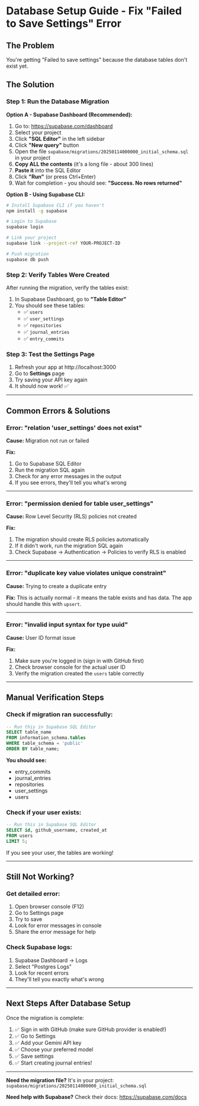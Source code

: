 # Database Setup Guide - Fix "Failed to Save Settings" Error

## The Problem
You're getting "Failed to save settings" because the database tables don't exist yet.

## The Solution

### Step 1: Run the Database Migration

**Option A - Supabase Dashboard (Recommended):**

1. Go to: https://supabase.com/dashboard
2. Select your project
3. Click **"SQL Editor"** in the left sidebar
4. Click **"New query"** button
5. Open the file `supabase/migrations/20250114000000_initial_schema.sql` in your project
6. **Copy ALL the contents** (it's a long file - about 300 lines)
7. **Paste it** into the SQL Editor
8. Click **"Run"** (or press Ctrl+Enter)
9. Wait for completion - you should see: **"Success. No rows returned"**

**Option B - Using Supabase CLI:**

```bash
# Install Supabase CLI if you haven't
npm install -g supabase

# Login to Supabase
supabase login

# Link your project
supabase link --project-ref YOUR-PROJECT-ID

# Push migration
supabase db push
```

### Step 2: Verify Tables Were Created

After running the migration, verify the tables exist:

1. In Supabase Dashboard, go to **"Table Editor"**
2. You should see these tables:
   - ✅ `users`
   - ✅ `user_settings`
   - ✅ `repositories`
   - ✅ `journal_entries`
   - ✅ `entry_commits`

### Step 3: Test the Settings Page

1. Refresh your app at http://localhost:3000
2. Go to **Settings** page
3. Try saving your API key again
4. It should now work! ✅

---

## Common Errors & Solutions

### Error: "relation 'user_settings' does not exist"
**Cause:** Migration not run or failed

**Fix:**
1. Go to Supabase SQL Editor
2. Run the migration SQL again
3. Check for any error messages in the output
4. If you see errors, they'll tell you what's wrong

---

### Error: "permission denied for table user_settings"
**Cause:** Row Level Security (RLS) policies not created

**Fix:**
1. The migration should create RLS policies automatically
2. If it didn't work, run the migration SQL again
3. Check Supabase → Authentication → Policies to verify RLS is enabled

---

### Error: "duplicate key value violates unique constraint"
**Cause:** Trying to create a duplicate entry

**Fix:**
This is actually normal - it means the table exists and has data. The app should handle this with `upsert`.

---

### Error: "invalid input syntax for type uuid"
**Cause:** User ID format issue

**Fix:**
1. Make sure you're logged in (sign in with GitHub first)
2. Check browser console for the actual user ID
3. Verify the migration created the `users` table correctly

---

## Manual Verification Steps

### Check if migration ran successfully:

```sql
-- Run this in Supabase SQL Editor
SELECT table_name 
FROM information_schema.tables 
WHERE table_schema = 'public' 
ORDER BY table_name;
```

**You should see:**
- entry_commits
- journal_entries
- repositories
- user_settings
- users

### Check if your user exists:

```sql
-- Run this in Supabase SQL Editor
SELECT id, github_username, created_at 
FROM users 
LIMIT 5;
```

If you see your user, the tables are working!

---

## Still Not Working?

### Get detailed error:

1. Open browser console (F12)
2. Go to Settings page
3. Try to save
4. Look for error messages in console
5. Share the error message for help

### Check Supabase logs:

1. Supabase Dashboard → Logs
2. Select "Postgres Logs"
3. Look for recent errors
4. They'll tell you exactly what's wrong

---

## Next Steps After Database Setup

Once the migration is complete:

1. ✅ Sign in with GitHub (make sure GitHub provider is enabled!)
2. ✅ Go to Settings
3. ✅ Add your Gemini API key
4. ✅ Choose your preferred model
5. ✅ Save settings
6. ✅ Start creating journal entries!

---

**Need the migration file?**
It's in your project: `supabase/migrations/20250114000000_initial_schema.sql`

**Need help with Supabase?**
Check their docs: https://supabase.com/docs
